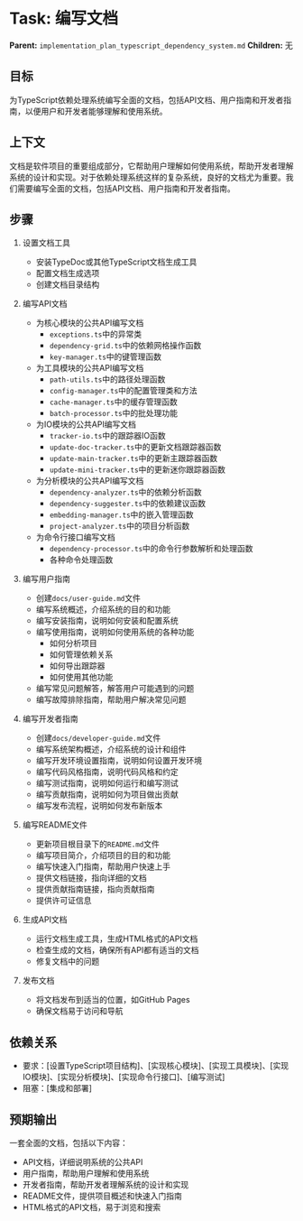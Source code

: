 # Task: 编写文档
   **Parent:** `implementation_plan_typescript_dependency_system.md`
   **Children:** 无

## 目标
为TypeScript依赖处理系统编写全面的文档，包括API文档、用户指南和开发者指南，以便用户和开发者能够理解和使用系统。

## 上下文
文档是软件项目的重要组成部分，它帮助用户理解如何使用系统，帮助开发者理解系统的设计和实现。对于依赖处理系统这样的复杂系统，良好的文档尤为重要。我们需要编写全面的文档，包括API文档、用户指南和开发者指南。

## 步骤
1. 设置文档工具
   - 安装TypeDoc或其他TypeScript文档生成工具
   - 配置文档生成选项
   - 创建文档目录结构

2. 编写API文档
   - 为核心模块的公共API编写文档
     - `exceptions.ts`中的异常类
     - `dependency-grid.ts`中的依赖网格操作函数
     - `key-manager.ts`中的键管理函数
   - 为工具模块的公共API编写文档
     - `path-utils.ts`中的路径处理函数
     - `config-manager.ts`中的配置管理类和方法
     - `cache-manager.ts`中的缓存管理函数
     - `batch-processor.ts`中的批处理功能
   - 为IO模块的公共API编写文档
     - `tracker-io.ts`中的跟踪器IO函数
     - `update-doc-tracker.ts`中的更新文档跟踪器函数
     - `update-main-tracker.ts`中的更新主跟踪器函数
     - `update-mini-tracker.ts`中的更新迷你跟踪器函数
   - 为分析模块的公共API编写文档
     - `dependency-analyzer.ts`中的依赖分析函数
     - `dependency-suggester.ts`中的依赖建议函数
     - `embedding-manager.ts`中的嵌入管理函数
     - `project-analyzer.ts`中的项目分析函数
   - 为命令行接口编写文档
     - `dependency-processor.ts`中的命令行参数解析和处理函数
     - 各种命令处理函数

3. 编写用户指南
   - 创建`docs/user-guide.md`文件
   - 编写系统概述，介绍系统的目的和功能
   - 编写安装指南，说明如何安装和配置系统
   - 编写使用指南，说明如何使用系统的各种功能
     - 如何分析项目
     - 如何管理依赖关系
     - 如何导出跟踪器
     - 如何使用其他功能
   - 编写常见问题解答，解答用户可能遇到的问题
   - 编写故障排除指南，帮助用户解决常见问题

4. 编写开发者指南
   - 创建`docs/developer-guide.md`文件
   - 编写系统架构概述，介绍系统的设计和组件
   - 编写开发环境设置指南，说明如何设置开发环境
   - 编写代码风格指南，说明代码风格和约定
   - 编写测试指南，说明如何运行和编写测试
   - 编写贡献指南，说明如何为项目做出贡献
   - 编写发布流程，说明如何发布新版本

5. 编写README文件
   - 更新项目根目录下的`README.md`文件
   - 编写项目简介，介绍项目的目的和功能
   - 编写快速入门指南，帮助用户快速上手
   - 提供文档链接，指向详细的文档
   - 提供贡献指南链接，指向贡献指南
   - 提供许可证信息

6. 生成API文档
   - 运行文档生成工具，生成HTML格式的API文档
   - 检查生成的文档，确保所有API都有适当的文档
   - 修复文档中的问题

7. 发布文档
   - 将文档发布到适当的位置，如GitHub Pages
   - 确保文档易于访问和导航

## 依赖关系
- 要求：[设置TypeScript项目结构]、[实现核心模块]、[实现工具模块]、[实现IO模块]、[实现分析模块]、[实现命令行接口]、[编写测试]
- 阻塞：[集成和部署]

## 预期输出
一套全面的文档，包括以下内容：
- API文档，详细说明系统的公共API
- 用户指南，帮助用户理解和使用系统
- 开发者指南，帮助开发者理解系统的设计和实现
- README文件，提供项目概述和快速入门指南
- HTML格式的API文档，易于浏览和搜索